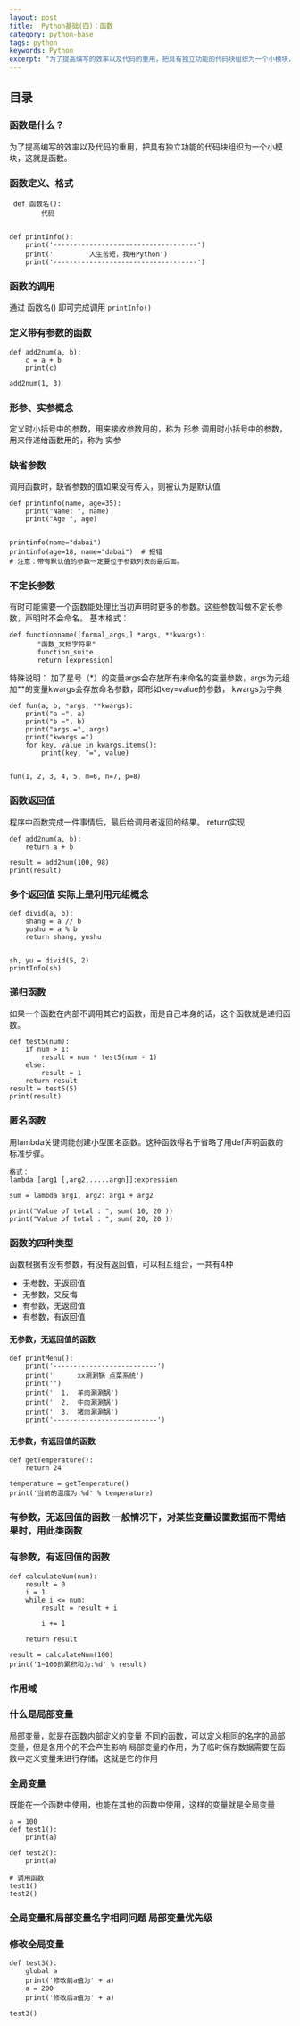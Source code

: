 ```yaml
---
layout: post
title:  Python基础(四)：函数
category: python-base 
tags: python 
keywords: Python 
excerpt: "为了提高编写的效率以及代码的重用，把具有独立功能的代码块组织为一个小模块，这就是函数。"
---
```


## 目录
### 函数是什么？
为了提高编写的效率以及代码的重用，把具有独立功能的代码块组织为一个小模块，这就是函数。

### 函数定义、格式
```
 def 函数名():
        代码
        
        
def printInfo():
    print('------------------------------------')
    print('         人生苦短，我用Python')
    print('------------------------------------')        
```

### 函数的调用
通过 函数名() 即可完成调用
`printInfo()`
           
### 定义带有参数的函数
```
def add2num(a, b):
    c = a + b
    print(c)

add2num(1, 3)
```

### 形参、实参概念
定义时小括号中的参数，用来接收参数用的，称为 形参
调用时小括号中的参数，用来传递给函数用的，称为 实参

### 缺省参数
调用函数时，缺省参数的值如果没有传入，则被认为是默认值
```
def printinfo(name, age=35):
    print("Name: ", name)
    print("Age ", age)


printinfo(name="dabai")
printinfo(age=18, name="dabai")  # 报错
# 注意：带有默认值的参数一定要位于参数列表的最后面。
```

### 不定长参数
有时可能需要一个函数能处理比当初声明时更多的参数。这些参数叫做不定长参数，声明时不会命名。
基本格式：
```
def functionname([formal_args,] *args, **kwargs):
       "函数_文档字符串"
       function_suite
       return [expression]
```
特殊说明：
加了星号（*）的变量args会存放所有未命名的变量参数，args为元组
加**的变量kwargs会存放命名参数，即形如key=value的参数， kwargs为字典

```
def fun(a, b, *args, **kwargs):
    print("a =", a)
    print("b =", b)
    print("args =", args)
    print("kwargs =")
    for key, value in kwargs.items():
        print(key, "=", value)


fun(1, 2, 3, 4, 5, m=6, n=7, p=8)
```

### 函数返回值
程序中函数完成一件事情后，最后给调用者返回的结果。 return实现
```
def add2num(a, b):
    return a + b

result = add2num(100, 98)
print(result)
```

### 多个返回值 实际上是利用元组概念
```
def divid(a, b):
    shang = a // b
    yushu = a % b
    return shang, yushu


sh, yu = divid(5, 2)
printInfo(sh)
```

### 递归函数
如果一个函数在内部不调用其它的函数，而是自己本身的话，这个函数就是递归函数。
```
def test5(num):
    if num > 1:
        result = num * test5(num - 1)
    else:
        result = 1
    return result
result = test5(5)
print(result)
```

### 匿名函数
用lambda关键词能创建小型匿名函数。这种函数得名于省略了用def声明函数的标准步骤。
```
格式：
lambda [arg1 [,arg2,.....argn]]:expression

sum = lambda arg1, arg2: arg1 + arg2

print("Value of total : ", sum( 10, 20 ))
print("Value of total : ", sum( 20, 20 ))
```

### 函数的四种类型
函数根据有没有参数，有没有返回值，可以相互组合，一共有4种
- 无参数，无返回值
- 无参数，又反悔
- 有参数，无返回值
- 有参数，有返回值

#### 无参数，无返回值的函数
```
def printMenu():
    print('--------------------------')
    print('      xx涮涮锅 点菜系统')
    print('')
    print('  1.  羊肉涮涮锅')
    print('  2.  牛肉涮涮锅')
    print('  3.  猪肉涮涮锅')
    print('--------------------------')
```


#### 无参数，有返回值的函数
```
def getTemperature():
    return 24

temperature = getTemperature()
print('当前的温度为:%d' % temperature)
```

### 有参数，无返回值的函数 一般情况下，对某些变量设置数据而不需结果时，用此类函数

### 有参数，有返回值的函数
```
def calculateNum(num):
    result = 0
    i = 1
    while i <= num:
        result = result + i

        i += 1

    return result

result = calculateNum(100)
print('1~100的累积和为:%d' % result)
```


### 作用域

### 什么是局部变量
局部变量，就是在函数内部定义的变量
不同的函数，可以定义相同的名字的局部变量，但是各用个的不会产生影响
局部变量的作用，为了临时保存数据需要在函数中定义变量来进行存储，这就是它的作用

### 全局变量
既能在一个函数中使用，也能在其他的函数中使用，这样的变量就是全局变量
```
a = 100
def test1():
    print(a)

def test2():
    print(a)

# 调用函数
test1()
test2()
```

### 全局变量和局部变量名字相同问题 局部变量优先级

### 修改全局变量
```
def test3():
    global a
    print('修改前a值为' + a)
    a = 200
    print('修改后a值为' + a)

test3()
```
